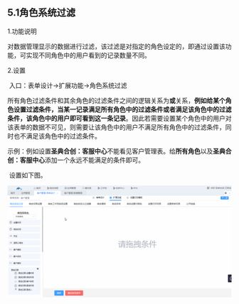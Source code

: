 ## 5.1角色系统过滤

1.功能说明

​	对数据管理显示的数据进行过滤，该过滤是对指定的角色设定的，即通过设置该功能，可实现不同角色中的用户看到的记录数量不同。

2.设置

​	入口：表单设计→扩展功能→角色系统过滤

​	所有角色过滤条件和其余角色的过滤条件之间的逻辑关系为**或**关系，**例如给某个角色设置过滤条件，当某一记录满足所有角色中的过滤条件或者满足该角色中的过滤条件，该角色中的用户即可看到这一条记录**。因此若需要设置某个角色中的用户对该表单的数据不可见，则需要让该角色中的用户不满足所有角色中的过滤条件，同时也不满足该角色中的过滤条件。

​	示例：例如设置**圣典合创：客服中心**不能看见客户管理表。给**所有角色**以及**圣典合创：客服中心**添加一个永远不能满足的条件即可。

​	设置如下图。

![role-xitongguolv1](./image/extensions/role-xitongguolv/role-xitongguolv1.gif)